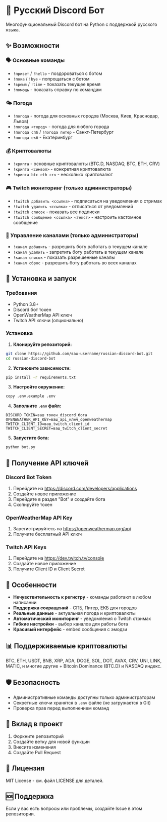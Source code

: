 # 🤖 Русский Discord Бот

Многофункциональный Discord бот на Python с поддержкой русского языка.

## ✨ Возможности

### 🗣️ Основные команды
- `!привет` / `!hello` - поздороваться с ботом
- `!пока` / `!bye` - попрощаться с ботом
- `!время` / `!time` - показать текущее время
- `!помощь` - показать справку по командам

### 🌤️ Погода
- `!погода` - погода для основных городов (Москва, Киев, Краснодар, Львов)
- `!погода <город>` - погода для любого города
- `!погода спб` / `!погода питер` - Санкт-Петербург
- `!погода екб` - Екатеринбург

### 💰 Криптовалюты
- `!крипта` - основные криптовалюты (BTC.D, NASDAQ, BTC, ETH, CRV)
- `!крипта <символ>` - конкретная криптовалюта
- `!крипта btc eth crv` - несколько криптовалют

### 🎮 Twitch мониторинг (только администраторы)
- `!twitch добавить <ссылка>` - подписаться на уведомления о стримах
- `!twitch удалить <ссылка>` - отписаться от уведомлений
- `!twitch список` - показать все подписки
- `!twitch сообщение <ссылка> <текст>` - настроить кастомное сообщение

### 🔧 Управление каналами (только администраторы)
- `!канал добавить` - разрешить боту работать в текущем канале
- `!канал удалить` - запретить боту работать в текущем канале
- `!канал список` - показать разрешенные каналы
- `!канал сброс` - разрешить боту работать во всех каналах

## 🚀 Установка и запуск

### Требования
- Python 3.8+
- Discord бот токен
- OpenWeatherMap API ключ
- Twitch API ключи (опционально)

### Установка

1. **Клонируйте репозиторий:**
```bash
git clone https://github.com/ваш-username/russian-discord-bot.git
cd russian-discord-bot
```

2. **Установите зависимости:**
```bash
pip install -r requirements.txt
```

3. **Настройте окружение:**
```bash
copy .env.example .env
```

4. **Заполните `.env` файл:**
```env
DISCORD_TOKEN=ваш_токен_discord_бота
OPENWEATHER_API_KEY=ваш_api_ключ_openweathermap
TWITCH_CLIENT_ID=ваш_twitch_client_id
TWITCH_CLIENT_SECRET=ваш_twitch_client_secret
```

5. **Запустите бота:**
```bash
python bot.py
```

## 🔑 Получение API ключей

### Discord Bot Token
1. Перейдите на https://discord.com/developers/applications
2. Создайте новое приложение
3. Перейдите в раздел "Bot" и создайте бота
4. Скопируйте токен

### OpenWeatherMap API Key
1. Зарегистрируйтесь на https://openweathermap.org/api
2. Получите бесплатный API ключ

### Twitch API Keys
1. Перейдите на https://dev.twitch.tv/console
2. Создайте новое приложение
3. Получите Client ID и Client Secret

## 🎯 Особенности

- **Нечувствительность к регистру** - команды работают в любом написании
- **Поддержка сокращений** - СПБ, Питер, ЕКБ для городов
- **Реальные данные** - актуальная погода и криптовалюты
- **Автоматический мониторинг** - уведомления о Twitch стримах
- **Гибкие настройки** - выбор каналов для работы бота
- **Красивый интерфейс** - embed сообщения с эмодзи

## 📊 Поддерживаемые криптовалюты

BTC, ETH, USDT, BNB, XRP, ADA, DOGE, SOL, DOT, AVAX, CRV, UNI, LINK, MATIC, и многие другие + Bitcoin Dominance (BTC.D) и NASDAQ индекс.

## 🛡️ Безопасность

- Административные команды доступны только администраторам
- Секретные ключи хранятся в `.env` файле (не загружается в Git)
- Проверка прав перед выполнением команд

## 🤝 Вклад в проект

1. Форкните репозиторий
2. Создайте ветку для новой функции
3. Внесите изменения
4. Создайте Pull Request

## 📝 Лицензия

MIT License - см. файл LICENSE для деталей.

## 🆘 Поддержка

Если у вас есть вопросы или проблемы, создайте Issue в этом репозитории.